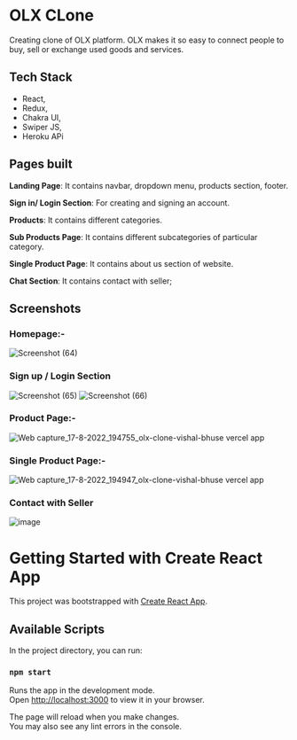 # OLX CLone

Creating clone of OLX platform. OLX makes it so easy to connect people to buy, sell or exchange used goods and services.


## Tech Stack

- React,
- Redux,
- Chakra UI,
- Swiper JS,
- Heroku APi



## Pages built

**Landing Page**: It contains navbar, dropdown menu, products section, footer.

**Sign in/ Login Section**: For creating and signing an account.

**Products**: It contains different categories.

**Sub Products Page**: It contains different subcategories of particular category.

**Single Product Page**: It contains about us section of website.

**Chat Section**: It contains contact with seller;

## Screenshots
### Homepage:-

![Screenshot (64)](https://user-images.githubusercontent.com/101569259/185156692-b3d691b9-79f5-492f-b1f2-3765b8451a9e.png)

### Sign up / Login Section

![Screenshot (65)](https://user-images.githubusercontent.com/101569259/185157269-8c7c8978-46f9-4c3e-949b-2c98489fa92f.png)
![Screenshot (66)](https://user-images.githubusercontent.com/101569259/185157291-a14bd8dd-85cf-46a2-88d2-3e8549ead57a.png)

### Product Page:-
![Web capture_17-8-2022_194755_olx-clone-vishal-bhuse vercel app](https://user-images.githubusercontent.com/101569259/185157898-33060410-9797-44ac-926b-e9adafb18df4.jpeg)

### Single Product Page:-
![Web capture_17-8-2022_194947_olx-clone-vishal-bhuse vercel app](https://user-images.githubusercontent.com/101569259/185158202-03138885-f3d5-4c5d-b460-b18ca1d1cc66.jpeg)

### Contact with Seller
![image](https://user-images.githubusercontent.com/101569259/185158698-9e91455b-db46-442c-8e73-701d7a62685e.png)


# Getting Started with Create React App

This project was bootstrapped with [Create React App](https://github.com/facebook/create-react-app).

## Available Scripts

In the project directory, you can run:

### `npm start`

Runs the app in the development mode.\
Open [http://localhost:3000](http://localhost:3000) to view it in your browser.

The page will reload when you make changes.\
You may also see any lint errors in the console.



